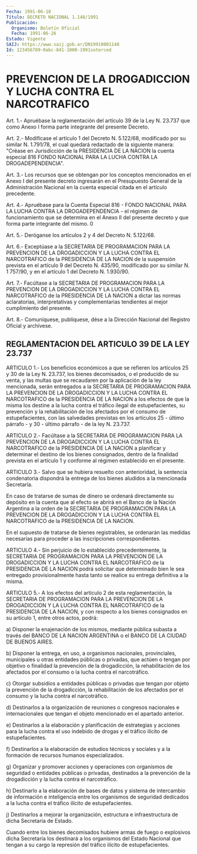 ```yaml
---
Fecha: 1991-06-18
Título: DECRETO NACIONAL 1.148/1991
Publicación:
  Organismo: Boletín Oficial
  Fecha: 1991-06-26
Estado: Vigente
SAIJ: https://www.saij.gob.ar/DN19910001148
Id: 123456789-0abc-841-1000-1991soterced
---
```

# PREVENCION DE LA DROGADICCION Y LUCHA CONTRA EL NARCOTRAFICO

<a id="1"></a>
Art. 1.- Apruébase la reglamentación del artículo 39 de la Ley N. 23.737 que  como  Anexo  I  forma parte integrante del presente Decreto.

<a id="2"></a>
Art.  2.-  Modifícase  el  artículo 1 del Decreto N. 5.122/68, modificado por su similar N. 1.791/78,  el  cual  quedará redactado de la siguiente manera: "Créase en Jurisdicción de  la  PRESIDENCIA DE  LA  NACION la cuenta especial 816 FONDO NACIONAL PARA LA  LUCHA CONTRA LA DROGADEPENDENCIA".

<a id="3"></a>
Art.  3.-  Los  recursos  que  se  obtengan  por los conceptos mencionados  en  el Anexo I del presente decreto ingresarán  en  el Presupuesto General  de  la  Administración  Nacional  en la cuenta especial citada en el artículo precedente.

<a id="4"></a>
Art. 4.- Apruébase para la Cuenta Especial 816 - FONDO NACIONAL PARA    LA LUCHA  CONTRA  LA  DROGADEPENDENCIA  -  el  régimen  de funcionamiento  que  se  determina  en  el  Anexo  II  del presente decreto y que forma parte integrante del mismo.  0

<a id="5"></a>
Art. 5.- Deróganse los artículos 2 y 4 del Decreto N. 5.122/68.

<a id="6"></a>
Art.  6.-  Exceptúase  a la SECRETARIA DE PROGRAMACION PARA LA PREVENCION DE LA DROGADICCION  Y LA LUCHA CONTRA EL NARCOTRAFICO de la  PRESIDENCIA  DE LA  NACION de la  suspensión  prevista  en  el artículo 9 del Decreto N. 435/90,  modificado  por su similar N. 1 757/90, y en el artículo 1 del Decreto N. 1.930/90.

<a id="7"></a>
Art.  7.-  Facúltase  a  la SECRETARIA DE PROGRAMACION PARA LA PREVENCION DE LA DROGADICCION Y  LA LUCHA CONTRA EL NARCOTRAFICO de la  PRESIDENCIA  DE LA NACION a dictar  las  normas  aclaratorias, interpretativas y complementarias  tendientes al mejor cumplimiento del presente.

<a id="8"></a>
Art. 8.- Comuníquese, publíquese, dése a la Dirección Nacional del Registro Oficial y archívese.

## REGLAMENTACION DEL ARTICULO 39 DE LA LEY 23.737

<a id="1"></a>
ARTICULO  1.-  Los beneficios económicos a que se refieren los artículos 25 y 30 de  la  Ley  N. 23.737, los bienes decomisados, o el producido de su venta, y las  multas  que  se  recaudaren por la aplicación de la ley mencionada, serán entregados a  la  SECRETARIA DE  PROGRAMACION  PARA LA PREVENCION DE LA DROGADICCION Y LA  LUCHA CONTRA EL NARCOTRAFICO  de  la PRESIDENCIA  DE  LA  NACION  a  los efectos  de  que  la misma los destine a la lucha contra el tráfico ilegal de estupefacientes,  su  prevención  y  la rehabilitación de los  afectados  por  el  consumo  de  estupefacientes,    con   las salvedades previstas en los artículos 25 - último párrafo - y 30  - último párrafo - de la ley N. 23.737.

<a id="2"></a>
ARTICULO 2.- Facúltase a la SECRETARIA DE PROGRAMACION PARA LA PREVENCION DE LA DROGADICCION Y LA LUCHA CONTRA EL NARCOTRAFICO de la PRESIDENCIA  DE  LA NACION a planificar y determinar el destino de los bienes consignados,  dentro de  la finalidad prevista en el artículo  1  y  conforme  al régimen establecido  en  el  presente.

<a id="3"></a>
ARTICULO 3.- Salvo que se hubiera resuelto con anterioridad, la sentencia condenatoria dispondrá la entrega de los bienes aludidos a la mencionada Secretaría.

En caso de tratarse  de sumas de dinero se ordenará directamente su depósito en la cuenta  que  al  efecto  se abrirá en el Banco de la Nación Argentina a la orden de la SECRETARIA  DE  PROGRAMACION PARA LA PREVENCION DE LA DROGADICCION Y LA LUCHA CONTRA  EL NARCOTRAFICO de la PRESIDENCIA DE LA NACION.

En  el  supuesto  de tratarse de bienes registrables, se  ordenarán las medidas necesarias    para    proceder  a  las  inscripciones correspondientes.

<a id="4"></a>
ARTICULO  4.- Sin perjuicio de lo establecido precedentemente, la SECRETARIA DE PROGRAMACION PARA LA PREVENCION DE LA DROGADICCION Y LA  LUCHA CONTRA  EL NARCOTRAFICO de la PRESIDENCIA DE LA NACION podrá solicitar que determinado  bien le sea entregado provisionalmente hasta tanto se realice su entrega  definitiva a la misma.

<a id="5"></a>
ARTICULO 5.- A los efectos del artículo 2 de esta reglamentación,  la SECRETARIA  DE PROGRAMACION PARA LA PREVENCION DE  LA  DROGADICCION  Y  LA LUCHA CONTRA  EL  NARCOTRAFICO  de  la PRESIDENCIA DE LA NACION, y con respecto  a los bienes consignados en su artículo 1, entre otros actos, podrá:

a) Disponer la enajenación de los mismos, mediante  pública subasta a través del BANCO DE LA NACION ARGENTINA o el BANCO  DE  LA CIUDAD DE BUENOS AIRES.

b)    Disponer   la  entrega,  en  uso,  a  organismos  nacionales, provinciales, municipales  u  otras  entidades públicas o privadas, que actúen o tengan por objetivo o finalidad  la  prevención  de la drogadicción,  la rehabilitación de los afectados por el consumo  o la lucha contra el narcotráfico.

c) Otorgar subsidios  a  entidades  públicas  o privadas que tengan por objeto la prevención de la drogadicción, la  rehabilitación  de los  afectados  por el consumo y la lucha contra el narcotráfico.

d)  Destinarlos  a  la  organización    de  reuniones  o  congresos nacionales e internacionales que tengan el  objeto mencionado en el apartado anterior.

e) Destinarlos a la elaboración y planificación  de  estrategias  y acciones para  la  lucha  contra  el  uso  indebido de drogas y el tráfico ilícito de estupefacientes.

f) Destinarlos a la elaboración de estudios técnicos  y  sociales y a la formación de recursos humanos especializados.

g)  Organizar  y promover acciones y operaciones con organismos  de seguridad o entidades   públicas  o  privadas,  destinados  a  la prevención de la drogadicción  y  la  lucha contra el narcotráfico.

h)  Destinarlo a la elaboración de bases  de  datos  y  sistema  de intercambio de  información e inteligencia entre los organismos de seguridad dedicados  a la  lucha  contra  el  tráfico  ilícito  de estupefacientes.

j) Destinarlos a mejorar la organización, estructura e infraestructura de dicha Secretaría de Estado.

Cuando  entre  los  bienes  decomisados  hubiere  armas  de fuego o explosivos dicha  Secretaría  los  destinará a los organismos  del Estado  Nacional que tengan a su cargo  la  represión  del  tráfico ilícito de estupefacientes.